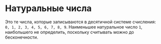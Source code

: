 # Натуральные числа
Это те числа, которые записываются в десятичной системе счисления: `0, 1, 2, 3, 4, 5, 6, 7, 8, 9`. Наименьшее натуральное число `1`, наибольшего не определить, поскольку считывать можно до бесконечности.

